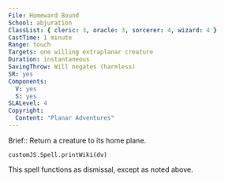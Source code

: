 ```yaml
---
File: Homeward Bound
School: abjuration
ClassList: { cleric: 3, oracle: 3, sorcerer: 4, wizard: 4 }
CastTime: 1 minute
Range: touch
Targets: one willing extraplanar creature
Duration: instantaneous
SavingThrow: Will negates (harmless)
SR: yes
Components:
  V: yes
  S: yes
SLALevel: 4
Copyright:
  Content: "Planar Adventures"
---
```

Brief:: Return a creature to its home plane.

```dataviewjs
customJS.Spell.printWiki(dv)
```

This spell functions as dismissal, except as noted above.
